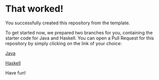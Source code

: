 # That worked!

You successfully created this repository from the template.

To get started now, we prepared two branches for you, containing the starter code for Java and Haskell.
You can open a Pull Request for this repository by simply clicking on the link of your choice:

[Java](https://github.com/S3vro/owl/compare/main...starter/java)

[Haskell](https://github.com/S3vro/owl/compare/main...starter/haskell)

Have fun!

